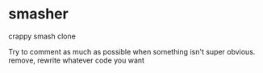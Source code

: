 # smasher
crappy smash clone

Try to comment as much as possible when something isn't super obvious. remove, rewrite whatever code you want

